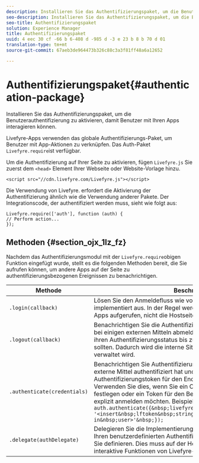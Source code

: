 ```yaml
---
description: Installieren Sie das Authentifizierungspaket, um die Benutzerauthentifizierung zu aktivieren, damit Benutzer mit Ihren Apps interagieren können.
seo-description: Installieren Sie das Authentifizierungspaket, um die Benutzerauthentifizierung zu aktivieren, damit Benutzer mit Ihren Apps interagieren können.
seo-title: Authentifizierungspaket
solution: Experience Manager
title: Authentifizierungspaket
uuid: 4 eec 30 cf -66 b 6-408 d -985 d -3 e 23 b 8 b 70 d 01
translation-type: tm+mt
source-git-commit: 67aeb3de964473b326c88c3a3f81ff48a6a12652

---
```



# Authentifizierungspaket{#authentication-package}

Installieren Sie das Authentifizierungspaket, um die Benutzerauthentifizierung zu aktivieren, damit Benutzer mit Ihren Apps interagieren können.

Livefyre-Apps verwenden das globale Authentifizierungs-Paket, um Benutzer mit App-Aktionen zu verknüpfen. Das Auth-Paket `Livefyre.require`ist verfügbar.

Um die Authentifizierung auf Ihrer Seite zu aktivieren, fügen `Livefyre.js` Sie zuerst dem `<head>` Element Ihrer Webseite oder Website-Vorlage hinzu.

```
<script src="//cdn.livefyre.com/Livefyre.js"></script>
```

Die Verwendung von Livefyre. erfordert die Aktivierung der Authentifizierung ähnlich wie die Verwendung anderer Pakete. Der Integrationscode, der authentifiziert werden muss, sieht wie folgt aus:

```
Livefyre.require(['auth'], function (auth) {  
// Perform action... 
});
```

## Methoden {#section_ojx_1lz_fz}

Nachdem das Authentifizierungsmodul mit der `Livefyre.require`obigen Funktion eingefügt wurde, stellt es die folgenden Methoden bereit, die Sie aufrufen können, um andere Apps auf der Seite zu authentifizierungsbezogenen Ereignissen zu benachrichtigen.

| Methode | Beschreibung |
|--- |--- |
| `.login(callback)` | Lösen Sie den Anmeldefluss wie vom registrierten authdelegate implementiert aus. In der Regel werden nur Authentifizierungsaktivierte Apps aufgerufen, nicht die Hostseite selbst. |
| `.logout(callback)` | Benachrichtigen Sie die Authentifizierung, dass sich der Endbenutzer bei einigen externen Mitteln abmeldet und dass alle abhängigen Apps ihren Authentifizierungsstatus bis zur nächsten Anmeldung löschen sollten. Dadurch wird die interne Sitzung gelöscht, die von Auth verwaltet wird. |
| `.authenticate(credentials)` | Benachrichtigen Sie Authentifizierungen, die ein Benutzer durch einige externe Mittel authentifiziert hat und ein Livefyre-Authentifizierungstoken für den Endbenutzer erworben wurde. Verwenden Sie dies, wenn Sie ein Cookie mit dem Livefyre-Token festlegen oder ein Token für den Benutzer haben und den Benutzer explizit anmelden möchten. Beispiel: <br>`auth.authenticate({&nbsp;livefyre:&nbsp;`<br>`'<insert&nbsp;lftoken&nbsp;string&nbsp;for&nbsp;newly&nbsp;logged-in&nbsp;user>'&nbsp;});` |
| `.delegate(authDelegate)` | Delegieren Sie die Implementierungsdetails der Authentifizierung (z. B. Ihren benutzerdefinierten Authentifizierungsfluss) auf ein Objekt, das Sie definieren. Dies muss auf der Hostseite aufgerufen werden, um interaktive Funktionen von Livefyre-Apps zu aktivieren. |

